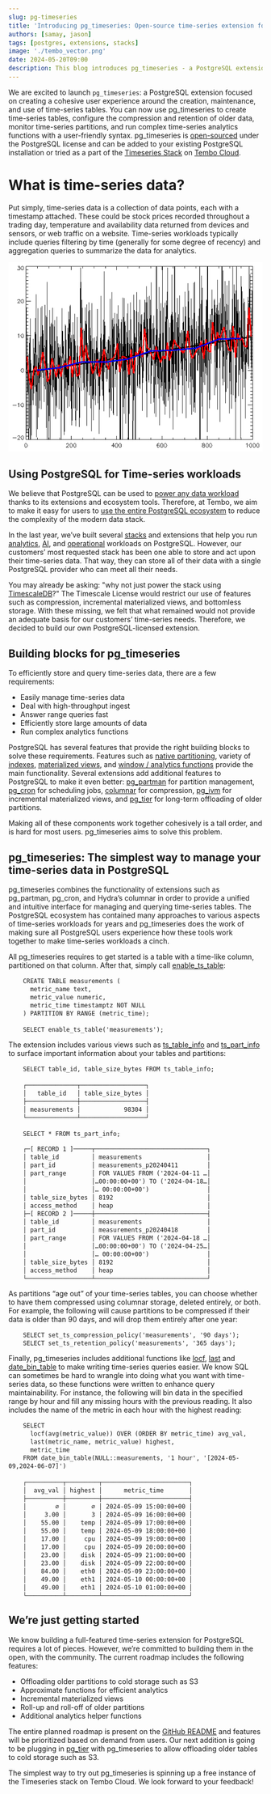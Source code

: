 ```yaml
---
slug: pg-timeseries
title: 'Introducing pg_timeseries: Open-source time-series extension for PostgreSQL'
authors: [samay, jason]
tags: [postgres, extensions, stacks]
image: './tembo_vector.png'
date: 2024-05-20T09:00
description: This blog introduces pg_timeseries - a PostgreSQL extension focused on creating a cohesive user experience around the creation, maintenance, and use of time-series tables.
---
```


We are excited to launch `pg_timeseries`: a PostgreSQL extension focused on creating a cohesive user experience around the creation, maintenance, and use of time-series tables. You can now use pg_timeseries to create time-series tables, configure the compression and retention of older data, monitor time-series partitions, and run complex time-series analytics functions with a user-friendly syntax. pg_timeseries is [open-sourced](https://github.com/tembo-io/pg_timeseries) under the PostgreSQL license and can be added to your existing PostgreSQL installation or tried as a part of the [Timeseries Stack](https://tembo.io/docs/product/stacks/analytical/timeseries) on [Tembo Cloud](https://cloud.tembo.io/).


# What is time-series data?

Put simply, time-series data is a collection of data points, each with a timestamp attached. These could be stock prices recorded throughout a trading day, temperature and availability data returned from devices and sensors, or web traffic on a website. Time-series workloads typically include queries filtering by time (generally for some degree of recency) and aggregation queries to summarize the data for analytics.

![time-series](./ts-wiki.png 'time-series')


## Using PostgreSQL for Time-series workloads

We believe that PostgreSQL can be used to [power any data workload](https://tembo.io/blog/tembo-manifesto) thanks to its extensions and ecosystem tools. Therefore, at Tembo, we aim to make it easy for users to [use the entire PostgreSQL ecosystem](https://tembo.io/blog/ga) to reduce the complexity of the modern data stack.

In the last year, we’ve built several [stacks](https://tembo.io/docs/product/stacks/intro-to-stacks) and extensions that help you run [analytics](https://tembo.io/docs/product/stacks/analytical/data-warehouse), [AI](https://tembo.io/docs/product/stacks/ai/vectordb), and [operational](https://tembo.io/docs/product/stacks/transactional/oltp) workloads on PostgreSQL. However, our customers’ most requested stack has been one able to store and act upon their time-series data. That way, they can store all of their data with a single PostgreSQL provider who can meet all their needs.

You may already be asking: "why not just power the stack using [TimescaleDB](https://github.com/timescale/timescaledb)?" The Timescale License would restrict our use of features such as compression, incremental materialized views, and bottomless storage. With these missing, we felt that what remained would not provide an adequate basis for our customers’ time-series needs. Therefore, we decided to build our own PostgreSQL-licensed extension.


## Building blocks for pg_timeseries

To efficiently store and query time-series data, there are a few requirements:

* Easily manage time-series data
* Deal with high-throughput ingest
* Answer range queries fast
* Efficiently store large amounts of data
* Run complex analytics functions

PostgreSQL has several features that provide the right building blocks to solve these requirements. Features such as [native partitioning](https://www.postgresql.org/docs/current/ddl-partitioning.html), variety of [indexes](https://www.postgresql.org/docs/current/indexes.html), [materialized views](https://www.postgresql.org/docs/current/rules-materializedviews.html), and [window / analytics functions](https://www.postgresql.org/docs/current/tutorial-window.html) provide the main functionality. Several extensions add additional features to PostgreSQL to make it even better: [pg_partman](https://github.com/pgpartman/pg_partman) for partition management, [pg_cron](https://github.com/citusdata/pg_cron) for scheduling jobs, [columnar](https://github.com/hydradatabase/hydra/tree/main/columnar) for compression, [pg_ivm](https://github.com/sraoss/pg_ivm) for incremental materialized views, and [pg_tier](https://github.com/tembo-io/pg_tier) for long-term offloading of older partitions.

Making all of these components work together cohesively is a tall order, and is hard for most users. pg_timeseries aims to solve this problem.


## pg_timeseries: The simplest way to manage your time-series data in PostgreSQL

pg_timeseries combines the functionality of extensions such as pg_partman, pg_cron, and Hydra’s columnar in order to provide a unified and intuitive interface for managing and querying time-series tables. The PostgreSQL ecosystem has contained many approaches to various aspects of time-series workloads for years and pg_timeseries does the work of making sure all PostgreSQL users experience how these tools work together to make time-series workloads a cinch.

All pg_timeseries requires to get started is a table with a time-like column, partitioned on that column. After that, simply call [enable_ts_table](https://github.com/tembo-io/pg_timeseries/blob/main/doc/reference.md#enable_ts_table):


```
    CREATE TABLE measurements (
      metric_name text,
      metric_value numeric,
      metric_time timestamptz NOT NULL
    ) PARTITION BY RANGE (metric_time);

    SELECT enable_ts_table('measurements');
```


The extension includes various views such as [ts_table_info](https://github.com/tembo-io/pg_timeseries/blob/main/doc/reference.md#ts_table_info) and [ts_part_info](https://github.com/tembo-io/pg_timeseries/blob/main/doc/reference.md#ts_part_info) to surface important information about your tables and partitions:


```
    SELECT table_id, table_size_bytes FROM ts_table_info;

    ┌──────────────┬──────────────────┐
    │   table_id   │ table_size_bytes │
    ├──────────────┼──────────────────┤
    │ measurements │            98304 │
    └──────────────┴──────────────────┘

	SELECT * FROM ts_part_info;
```


	


```
    ┌─[ RECORD 1 ]─────┬───────────────────────────────┐
    │ table_id         │ measurements                  │
    │ part_id          │ measurements_p20240411        │
    │ part_range       │ FOR VALUES FROM ('2024-04-11 …│
    │                  │…00:00:00+00') TO ('2024-04-18…│
    │                  │… 00:00:00+00')                │
    │ table_size_bytes │ 8192                          │
    │ access_method    │ heap                          │
    ├─[ RECORD 2 ]─────┼───────────────────────────────┤
    │ table_id         │ measurements                  │
    │ part_id          │ measurements_p20240418        │
    │ part_range       │ FOR VALUES FROM ('2024-04-18 …│
    │                  │…00:00:00+00') TO ('2024-04-25…│
    │                  │… 00:00:00+00')                │
    │ table_size_bytes │ 8192                          │
    │ access_method    │ heap                          │
    └──────────────────┴───────────────────────────────┘
```


As partitions “age out” of your time-series tables, you can choose whether to have them compressed using columnar storage, deleted entirely, or both. For example, the following will cause partitions to be compressed if their data is older than 90 days, and will drop them entirely after one year:


```
    SELECT set_ts_compression_policy('measurements', '90 days');
    SELECT set_ts_retention_policy('measurements', '365 days');
```


Finally, pg_timeseries includes additional functions like [locf](https://github.com/tembo-io/pg_timeseries/blob/main/doc/reference.md#locf), [last](https://github.com/tembo-io/pg_timeseries/blob/main/doc/reference.md#firstlast) and [date_bin_table](https://github.com/tembo-io/pg_timeseries/blob/main/doc/reference.md#date_bin_table) to make writing time-series queries easier. We know SQL can sometimes be hard to wrangle into doing what you want with time-series data, so these functions were written to enhance query maintainability. For instance, the following will bin data in the specified range by hour and fill any missing hours with the previous reading. It also includes the name of the metric in each hour with the highest reading:


```
    SELECT
      locf(avg(metric_value)) OVER (ORDER BY metric_time) avg_val,
      last(metric_name, metric_value) highest,
      metric_time
    FROM date_bin_table(NULL::measurements, '1 hour', '[2024-05-09,2024-06-07]')

    ┌──────────┬─────────┬────────────────────────┐
    │  avg_val │ highest │      metric_time       │
    ├──────────┼─────────┼────────────────────────┤
    │        ∅ │       ∅ │ 2024-05-09 15:00:00+00 │
    │     3.00 │       3 │ 2024-05-09 16:00:00+00 │
    │    55.00 │    temp │ 2024-05-09 17:00:00+00 │
    │    55.00 │    temp │ 2024-05-09 18:00:00+00 │
    │    17.00 │     cpu │ 2024-05-09 19:00:00+00 │
    │    17.00 │     cpu │ 2024-05-09 20:00:00+00 │
    │    23.00 │    disk │ 2024-05-09 21:00:00+00 │
    │    23.00 │    disk │ 2024-05-09 22:00:00+00 │
    │    84.00 │    eth0 │ 2024-05-09 23:00:00+00 │
    │    49.00 │    eth1 │ 2024-05-10 00:00:00+00 │
    │    49.00 │    eth1 │ 2024-05-10 01:00:00+00 │
    └──────────┴─────────┴────────────────────────┘
```



## We’re just getting started

We know building a full-featured time-series extension for PostgreSQL requires a lot of pieces. However, we’re committed to building them in the open, with the community. The current roadmap includes the following features:

* Offloading older partitions to cold storage such as S3
* Approximate functions for efficient analytics
* Incremental materialized views
* Roll-up and roll-off of older partitions
* Additional analytics helper functions

The entire planned roadmap is present on the [GitHub README](https://github.com/tembo-io/pg_timeseries/tree/main?tab=readme-ov-file#roadmap) and features will be prioritized based on demand from users. Our next addition is going to be plugging in [pg_tier](https://github.com/tembo-io/pg_tier) with pg_timeseries to allow offloading older tables to cold storage such as S3.

The simplest way to try out pg_timeseries is spinning up a free instance of the Timeseries stack on Tembo Cloud. We look forward to your feedback!

